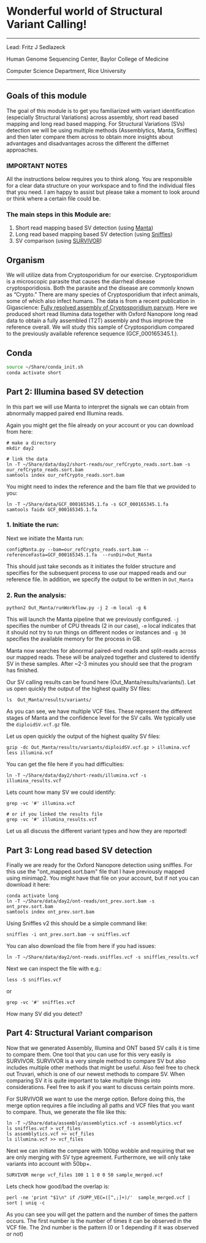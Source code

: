 # Wonderful world of Structural Variant Calling! 

***
Lead: Fritz J Sedlazeck

Human Genome Sequencing Center,
Baylor College of Medicine

Computer Science Department,
Rice University 
***

## Goals of this module
The goal of this module is to get you familiarized with variant identification (especially Structural Variations) across assembly, short read based mapping and long read based mapping. 
For Structural Variations (SVs) detection we will be using multiple methods (Assemblytics, Manta, Sniffles) and then later compare them across to obtain more insights about advantages and disadvantages across the different the differnet approaches.

### IMPORTANT NOTES
All the instructions below requires you to think along. You are responsible for a clear data structure on your workspace and to find the individual files that you need. I am happy to assist but please take a moment to look around or think where a certain file could be. 

### The main steps in this Module are:
1. Short read mapping based SV detection (using [Manta](https://github.com/Illumina/manta))
2. Long read based mapping based SV detection (using [Sniffles](https://github.com/fritzsedlazeck/Sniffles))
3. SV comparison (using [SURVIVOR](https://github.com/fritzsedlazeck/SURVIVOR))

## Organism
We will utilize data from Cryptosporidium for our exercise. Cryptosporidium is a microscopic parasite that causes the diarrheal disease cryptosporidiosis. Both the parasite and the disease are commonly known as “Crypto.” There are many species of Cryptosporidium that infect animals, some of which also infect humans.
The data is from a recent publication in Gigascience: [Fully resolved assembly of Cryptosporidium parvum](https://doi.org/10.1093/gigascience/giac010). Here we produced short read Illumina data together with Oxford Nanopore long read data to obtain a fully assembled (T2T) assembly and thus improve the reference overall. 
We will study this sample of Cryptosporidium compared to the previously available reference sequence (GCF_000165345.1.). 





## Conda 
```bash
source ~/Share/conda_init.sh
conda activate short
```



## Part 2: Illumina based SV detection 
In this part we will use Manta to interpret the signals we can obtain from abnormally mapped paired end Illumina reads. 

Again you might get the file already on your account or you can download from here:
```
# make a directory
mkdir day2

# link the data
ln -T ~/Share/data/day2/short-reads/our_refCrypto_reads.sort.bam -s our_refCrypto_reads.sort.bam
samtools index our_refCrypto_reads.sort.bam
```

You might need to index the reference and the bam file that we provided to you:
```
ln -T ~/Share/data/GCF_000165345.1.fa -s GCF_000165345.1.fa
samtools faidx GCF_000165345.1.fa
```

### 1. Initiate the run:
Next we initiate the Manta run:
```
configManta.py --bam=our_refCrypto_reads.sort.bam --referenceFasta=GCF_000165345.1.fa  --runDir=Out_Manta
```
This should just take seconds as it initiates the folder structure and specifies for the subsequent process to use our mapped reads and our reference file. In addition, we specify the output to be written in `Out_Manta`

### 2. Run the analysis:
```
python2 Out_Manta/runWorkflow.py -j 2 -m local -g 6
```

This will launch the Manta pipeline that we previously configured. `-j` specifies the number of CPU threads (2 in our case), `-m` local indicates that it should not try to run things on different nodes or instances and `-g 30` specifies the available memory for the process in GB.

Manta now searches for abnormal paired-end reads and split-reads across our mapped reads. These will be analyzed together and clustered to identify SV in these samples. After ~2-3 minutes you should see that the program has finished.

Our SV calling results can be found here (Out_Manta/results/variants/). Let us open quickly the output of the highest quality SV files:
```
ls  Out_Manta/results/variants/
```
As you can see, we have multiple VCF files. These represent the different stages of Manta and the confidence level for the SV calls. We typically use the `diploidSV.vcf.gz` file.


Let us open quickly the output of the highest quality SV files:
```
gzip -dc Out_Manta/results/variants/diploidSV.vcf.gz > illumina.vcf
less illumina.vcf
```

You can get the file here if you had difficulties:
```
ln -T ~/Share/data/day2/short-reads/illumina.vcf -s illumina_results.vcf
```

Lets count how many SV we could identify: 
```
grep -vc '#' illumina.vcf

# or if you linked the results file
grep -vc '#' illumina_results.vcf
```

Let us all discuss the different variant types and how they are reported! 


## Part 3: Long read based SV detection 
Finally we are ready for the Oxford Nanopore detection using sniffles. For this use the "ont_mapped.sort.bam" file that I have previously mapped using minimap2. 
You might have that file on your account, but if not you can download it here:
```
conda activate long
ln -T ~/Share/data/day2/ont-reads/ont_prev.sort.bam -s ont_prev.sort.bam
samtools index ont_prev.sort.bam
```

Using Sniffles v2 this should be a simple command like:

```
sniffles -i ont_prev.sort.bam -v sniffles.vcf
```

You can also download the file from here if you had issues:
```
ln -T ~/Share/data/day2/ont-reads.sniffles.vcf -s sniffles_results.vcf
```

Next we can inspect the file with e.g.:
```
less -S sniffles.vcf
```
or 
```
grep -vc '#' sniffles.vcf
```

How many SV did you detect? 

## Part 4: Structural Variant comparison

Now that we generated Assembly, Illumina  and ONT based SV calls it is time to compare them. One tool that you can use for this very easily is SURVIVOR. SURVIVOR is a very simple method to compare SV but also includes multiple other methods that might be useful. Also feel free to check out Truvari, which is one of our newest methods to compare SV. When comparing SV it is quite important to take multiple things into considerations. Feel free to ask if you want to discuss certain points more. 

For SURVIVOR we want to use the merge option. Before doing this, the merge option requires a file including all paths and VCF files that you want to compare. Thus, we generate the file like this:
```
ln -T ~/Share/data/assembly/assemblytics.vcf -s assemblytics.vcf
ls sniffles.vcf > vcf_files
ls assemblytics.vcf >> vcf_files
ls illumina.vcf >> vcf_files
```

Next we can initiate the compare with 100bp wobble and requiring that we are only merging with SV type agreement. Furthermore, we will only take variants into account with 50bp+. 
```
SURVIVOR merge vcf_files 100 1 1 0 0 50 sample_merged.vcf
```
Lets check how good/bad the overlap is:
```
perl -ne 'print "$1\n" if /SUPP_VEC=([^,;]+)/'  sample_merged.vcf | sort | uniq -c 
```

As you can see you will get the pattern and the number of times the pattern occurs. The first number is the number of times it can be observed in the VCF file. The 2nd number is the pattern (0 or 1 depending if it was observed or not) 

